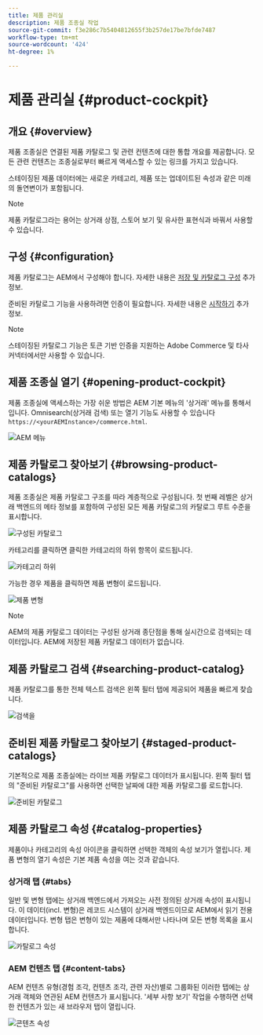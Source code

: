 ```yaml
---
title: 제품 관리실
description: 제품 조종실 작업
source-git-commit: f3e286c7b5404812655f3b257de17be7bfde7487
workflow-type: tm+mt
source-wordcount: '424'
ht-degree: 1%

---
```


# 제품 관리실 {#product-cockpit}

## 개요 {#overview}

제품 조종실은 연결된 제품 카탈로그 및 관련 컨텐츠에 대한 통합 개요를 제공합니다. 모든 관련 컨텐츠는 조종실로부터 빠르게 액세스할 수 있는 링크를 가지고 있습니다.

스테이징된 제품 데이터에는 새로운 카테고리, 제품 또는 업데이트된 속성과 같은 미래의 돌연변이가 포함됩니다.

>[!NOTE]
>
>제품 카탈로그라는 용어는 상거래 상점, 스토어 보기 및 유사한 표현식과 바꿔서 사용할 수 있습니다.

## 구성 {#configuration}

제품 카탈로그는 AEM에서 구성해야 합니다. 자세한 내용은 [저장 및 카탈로그 구성](/help/commerce/cif/getting-started.md#catalog) 추가 정보.

준비된 카탈로그 기능을 사용하려면 인증이 필요합니다. 자세한 내용은 [시작하기](/help/commerce/cif/getting-started.md) 추가 정보.

>[!NOTE]
>
>스테이징된 카탈로그 기능은 토큰 기반 인증을 지원하는 Adobe Commerce 및 타사 커넥터에서만 사용할 수 있습니다.

## 제품 조종실 열기 {#opening-product-cockpit}

제품 조종실에 액세스하는 가장 쉬운 방법은 AEM 기본 메뉴의 &#39;상거래&#39; 메뉴를 통해서입니다. Omnisearch(상거래 검색) 또는 열기 기능도 사용할 수 있습니다 `https://<yourAEMInstance>/commerce.html`.

![AEM 메뉴](/help/commerce/cif/assets/aem-menu.png)

## 제품 카탈로그 찾아보기 {#browsing-product-catalogs}

제품 조종실은 제품 카탈로그 구조를 따라 계층적으로 구성됩니다. 첫 번째 레벨은 상거래 백엔드의 메타 정보를 포함하여 구성된 모든 제품 카탈로그의 카탈로그 루트 수준을 표시합니다.

![구성된 카탈로그](/help/commerce/cif/assets/catalog-overview.png)

카테고리를 클릭하면 클릭한 카테고리의 하위 항목이 로드됩니다.

![카테고리 하위](/help/commerce/cif/assets/catalog-category-children.png)

가능한 경우 제품을 클릭하면 제품 변형이 로드됩니다.

![제품 변형](/help/commerce/cif/assets/catalog-product-variation.png)

>[!NOTE]
>
>AEM의 제품 카탈로그 데이터는 구성된 상거래 종단점을 통해 실시간으로 검색되는 데이터입니다. AEM에 저장된 제품 카탈로그 데이터가 없습니다.

## 제품 카탈로그 검색 {#searching-product-catalog}

제품 카탈로그를 통한 전체 텍스트 검색은 왼쪽 필터 탭에 제공되어 제품을 빠르게 찾습니다.

![검색을](/help/commerce/cif/assets/search-cockpit.png)

## 준비된 제품 카탈로그 찾아보기 {#staged-product-catalogs}

기본적으로 제품 조종실에는 라이브 제품 카탈로그 데이터가 표시됩니다. 왼쪽 필터 탭의 &quot;준비된 카탈로그&quot;를 사용하면 선택한 날짜에 대한 제품 카탈로그를 로드합니다.

![준비된 카탈로그](/help/commerce/cif/assets/staged-cockpit.png)

## 제품 카탈로그 속성 {#catalog-properties}

제품이나 카테고리의 속성 아이콘을 클릭하면 선택한 객체의 속성 보기가 열립니다. 제품 변형의 열기 속성은 기본 제품 속성을 여는 것과 같습니다.

### 상거래 탭 {#tabs}

일반 및 변형 탭에는 상거래 백엔드에서 가져오는 사전 정의된 상거래 속성이 표시됩니다. 이 데이터(incl. 변형)은 레코드 시스템이 상거래 백엔드이므로 AEM에서 읽기 전용 데이터입니다. 변형 탭은 변형이 있는 제품에 대해서만 나타나며 모든 변형 목록을 표시합니다.

![카탈로그 속성](/help/commerce/cif/assets/catalog-properties.png)

### AEM 컨텐츠 탭 {#content-tabs}

AEM 컨텐츠 유형(경험 조각, 컨텐츠 조각, 관련 자산)별로 그룹화된 이러한 탭에는 상거래 객체와 연관된 AEM 컨텐츠가 표시됩니다. &#39;세부 사항 보기&#39; 작업을 수행하면 선택한 컨텐츠가 있는 새 브라우저 탭이 열립니다.

![콘텐츠 속성](/help/commerce/cif/assets/content-properties.png)
